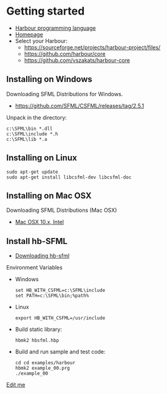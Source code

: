 # Getting started

- [Harbour programming language](https://en.wikipedia.org/wiki/Harbour_(programming_language))
- [Homepage](https://harbour.github.io)
- Select your Harbour:
   - https://sourceforge.net/projects/harbour-project/files/
   - https://github.com/harbour/core
   - https://github.com/vszakats/harbour-core

## Installing on Windows

Downloading SFML Distributions for Windows.

- https://github.com/SFML/CSFML/releases/tag/2.5.1

Unpack in the directory:

```
c:\SFML\bin *.dll
c:\SFML\include *.h
c:\SFML\lib *.a
```

## Installing on Linux

```
sudo apt-get update
sudo apt-get install libcsfml-dev libcsfml-doc
```

## Installing on Mac OSX

Downloading SFML Distributions (Mac OSX)

- [Mac OSX 10.x, Intel](https://github.com/SFML/CSFML/releases/tag/2.5.1)

## Install hb-SFML

- [Downloading hb-sfml](https://github.com/rjopek/hb-sfml/archive/refs/heads/main.zip)

Environment Variables

- Windows

   ```
   set HB_WITH_CSFML=c:\SFML\include
   set PATH=c:\SFML\bin;%path%
   ```

- Linux

   ```
   export HB_WITH_CSFML=/usr/include
   ```

- Build static library:

   ```
   hbmk2 hbsfml.hbp
   ```

- Build and run sample and test code:

   ```
   cd cd examples/harbour
   hbmk2 example_00.prg
   ./example_00
   ```

[Edit me](https://github.com/rjopek/hb-sfml/edit/main/examples/README.md)
